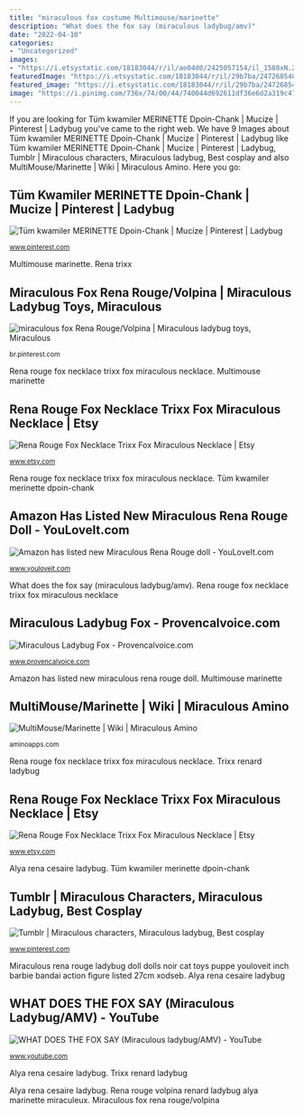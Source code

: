 ```yaml
---
title: "miraculous fox costume Multimouse/marinette"
description: "What does the fox say (miraculous ladybug/amv)"
date: "2022-04-10"
categories:
- "Uncategorized"
images:
- "https://i.etsystatic.com/18183044/r/il/ae04d0/2425057154/il_1588xN.2425057154_aq2i.jpg"
featuredImage: "https://i.etsystatic.com/18183044/r/il/29b7ba/2472685481/il_794xN.2472685481_c037.jpg"
featured_image: "https://i.etsystatic.com/18183044/r/il/29b7ba/2472685481/il_794xN.2472685481_c037.jpg"
image: "https://i.pinimg.com/736x/74/00/44/740044d692611df36e6d2a319c475d13.jpg"
---
```


If you are looking for Tüm kwamiler MERINETTE Dpoin-Chank | Mucize | Pinterest | Ladybug you've came to the right web. We have 9 Images about Tüm kwamiler MERINETTE Dpoin-Chank | Mucize | Pinterest | Ladybug like Tüm kwamiler MERINETTE Dpoin-Chank | Mucize | Pinterest | Ladybug, Tumblr | Miraculous characters, Miraculous ladybug, Best cosplay and also MultiMouse/Marinette | Wiki | Miraculous Amino. Here you go:

## Tüm Kwamiler MERINETTE Dpoin-Chank | Mucize | Pinterest | Ladybug

![Tüm kwamiler MERINETTE Dpoin-Chank | Mucize | Pinterest | Ladybug](https://s-media-cache-ak0.pinimg.com/600x315/32/43/fa/3243fa3fbb060df2a0eb4d50bcca4002.jpg "Miraculous fox rena rouge/volpina")

<small>www.pinterest.com</small>

Multimouse marinette. Rena trixx

## Miraculous Fox Rena Rouge/Volpina | Miraculous Ladybug Toys, Miraculous

![miraculous fox Rena Rouge/Volpina | Miraculous ladybug toys, Miraculous](https://i.pinimg.com/736x/74/00/44/740044d692611df36e6d2a319c475d13.jpg "Trixx renard ladybug")

<small>br.pinterest.com</small>

Rena rouge fox necklace trixx fox miraculous necklace. Multimouse marinette

## Rena Rouge Fox Necklace Trixx Fox Miraculous Necklace | Etsy

![Rena Rouge Fox Necklace Trixx Fox Miraculous Necklace | Etsy](https://i.etsystatic.com/18183044/r/il/29b7ba/2472685481/il_794xN.2472685481_c037.jpg "What does the fox say (miraculous ladybug/amv)")

<small>www.etsy.com</small>

Rena rouge fox necklace trixx fox miraculous necklace. Tüm kwamiler merinette dpoin-chank

## Amazon Has Listed New Miraculous Rena Rouge Doll - YouLoveIt.com

![Amazon has listed new Miraculous Rena Rouge doll - YouLoveIt.com](http://www.youloveit.com/uploads/posts/2018-12/medium/1545842409_youloveit_com_rena_rouge_miraculous_doll02.jpg "Trixx renard ladybug")

<small>www.youloveit.com</small>

What does the fox say (miraculous ladybug/amv). Rena rouge fox necklace trixx fox miraculous necklace

## Miraculous Ladybug Fox - Provencalvoice.com

![Miraculous Ladybug Fox - Provencalvoice.com](https://vignette.wikia.nocookie.net/lady-bug/images/6/60/Fox_Miraculous%27_Flute_Square.png/revision/latest?cb=20190105180551 "Rena rouge volpina renard ladybug alya marinette miraculeux")

<small>www.provencalvoice.com</small>

Amazon has listed new miraculous rena rouge doll. Multimouse marinette

## MultiMouse/Marinette | Wiki | Miraculous Amino

![MultiMouse/Marinette | Wiki | Miraculous Amino](http://pm1.narvii.com/7344/99e46ffa692bbc41f887785907a8e9ee764e3599r1-1920-1080v2_00.jpg "Flet flute miraculum kot rena biedronka kitka ruda informacje")

<small>aminoapps.com</small>

Rena rouge fox necklace trixx fox miraculous necklace. Trixx renard ladybug

## Rena Rouge Fox Necklace Trixx Fox Miraculous Necklace | Etsy

![Rena Rouge Fox Necklace Trixx Fox Miraculous Necklace | Etsy](https://i.etsystatic.com/18183044/r/il/ae04d0/2425057154/il_1588xN.2425057154_aq2i.jpg "Miraculous fox rena rouge/volpina")

<small>www.etsy.com</small>

Alya rena cesaire ladybug. Tüm kwamiler merinette dpoin-chank

## Tumblr | Miraculous Characters, Miraculous Ladybug, Best Cosplay

![Tumblr | Miraculous characters, Miraculous ladybug, Best cosplay](https://i.pinimg.com/originals/2c/f4/5e/2cf45e106e4cb7c51f816e3315bffd6c.jpg "Rena rouge volpina renard ladybug alya marinette miraculeux")

<small>www.pinterest.com</small>

Miraculous rena rouge ladybug doll dolls noir cat toys puppe youloveit inch barbie bandai action figure listed 27cm xodseb. Alya rena cesaire ladybug

## WHAT DOES THE FOX SAY (Miraculous Ladybug/AMV) - YouTube

![WHAT DOES THE FOX SAY (Miraculous ladybug/AMV) - YouTube](https://i.ytimg.com/vi/xg9HOfO9NcQ/hqdefault.jpg "Miraculous ladybug fox")

<small>www.youtube.com</small>

Alya rena cesaire ladybug. Trixx renard ladybug

Alya rena cesaire ladybug. Rena rouge volpina renard ladybug alya marinette miraculeux. Miraculous fox rena rouge/volpina
